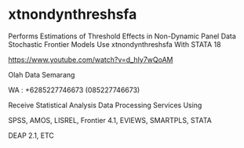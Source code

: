 # xtnondynthreshsfa
Performs Estimations of Threshold Effects in Non-Dynamic Panel Data Stochastic Frontier Models Use xtnondynthreshsfa With STATA 18

https://www.youtube.com/watch?v=d_hIy7wQoAM

Olah Data Semarang

WA : +6285227746673 (085227746673)

Receive Statistical Analysis Data Processing Services Using

SPSS, AMOS, LISREL, Frontier 4.1, EVIEWS, SMARTPLS, STATA

DEAP 2.1, ETC
